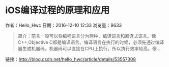 # iOS编译过程的原理和应用
作者：Hello_Hwc
日期：2016-12-10 12:33
浏览量：9633
> 简介：前言一般可以将编程语言分为两种，编译语言和直译式语言。像C++,Objective C都是编译语言。编译语言在执行的时候，必须先通过编译器生成机器码，机器码可以直接在CPU上执行，所以执行效率较高。像...

 链接：http://blog.csdn.net/hello_hwc/article/details/53557308
